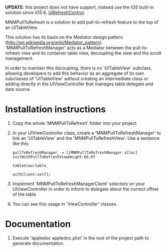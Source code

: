 **UPDATE**: this project does not have support, instead use the iOS built-in solution since iOS 6, [UIRefreshControl](https://developer.apple.com/library/ios/documentation/UIKit/Reference/UIRefreshControl_class/).

MNMPullToRefresh is a solution to add pull-to-refresh feature to the top of an UITableView.

This solution has its basis on the Mediator design pattern (http://en.wikipedia.org/wiki/Mediator_pattern). 'MNMPullToRefreshManager' acts as a Mediator between the pull-to-refresh view and its container table view, decoupling the view and the scroll management.

In order to maintain this decoupling, there is no 'UITableView' subclass, allowing developers to add this behavior as an aggregate of its own subclasses of 'UITableView' without creating an intermediate class or adding directly in the UIViewController that manages table delegate and data source.

Installation instructions
=========================

1) Copy the whole 'MNMPullToRefresh' folder into your project

2) In your UIViewController class, create a 'MNMPullToRefreshManager' to link an 'UITableView' and the 'MNMPullToRefreshView'. Use a sentence like this:

       pullToRefreshManager_ = [[MNMPullToRefreshManager alloc] initWithPullToRefreshViewHeight:60.0f 
       																				  tableView:table_ 
       																				 withClient:self];
    
3) Implement 'MNMPullToRefreshManagerClient' selectors on your UIViewController in order to inform to delegate about the correct offset of the table

4) You can see this usage in 'ViewController' classes.

Documentation
=============

1) Execute 'appledoc appledoc.plist' in the root of the project path to generate documentation. 
